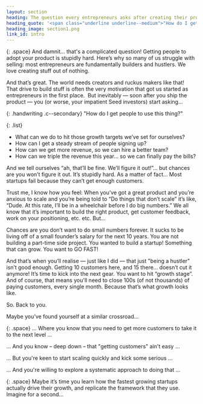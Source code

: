```yaml
---
layout: section
heading: The question every entrepreneurs asks after creating their product is...
heading_quote: '<span class="underline underline--medium">"How do I get people to use this thing?"</span>'
heading_image: section1.png
link_id: intro
---
```


{: .space}
And damnit... that's a complicated question! Getting people to adopt your product is stupidly hard. <span class="c--secondary t--bold">Here’s why so many of us struggle with selling</span>: most entrepreneurs are fundamentally builders and hustlers. We love creating stuff out of nothing.

And that’s great. The world needs creators and ruckus makers like that! That drive to build stuff is often the very motivation that got us started as entrepreneurs in the first place.  But inevitably — soon after you ship the product — you (or worse, your impatient Seed investors) start asking...

{: .handwriting .c--secondary}
"How do I get people to use this thing?"

{: .list}
- What can we do to hit those growth targets we’ve set for ourselves?
- How can I get a steady stream of people signing up?
- How can we get more revenue, so we can hire a better team?
- How can we triple the revenue this year… so we can finally pay the bills?

And we tell ourselves “ah, that’ll be fine. We’ll figure it out!”… but chances are you won’t figure it out. It’s stupidly hard. As a matter of fact... <span class="t--bold c--secondary">Most startups fail because they can’t get enough customers.</span>

Trust me, I know how you feel: When you’ve got a great product and you’re anxious to scale and you’re being told to “Do things that don’t scale” it’s like, “Dude. At this rate, I’ll be in a wheelchair before I do big numbers.”
We all know that it’s important to build the right product, get customer feedback, work on your positioning, etc. etc. But...

Chances are you don’t want to do small numbers forever. It sucks to be living off of a small founder’s salary for the next 10 years. You are not building a part-time side project. You wanted to build a startup! Something that can grow. You want to GO FAST!

And that’s when you’ll realise — just like I did — that just "being a hustler" isn’t good enough. Getting 10 customers here, and 15 there… doesn’t cut it anymore! It’s time to kick into the next gear. You want to hit “growth stage”. And of course, that means you'll need to close 100s (of not thousands) of paying customers, every single month. Because that’s what growth looks like.

So. Back to you.
<p class="t--bold c--secondary">Maybe you’ve found yourself at a similar crossroad...</p>

{: .space}
... Where you know that you need to get more customers to take it to the next level ...

... And you know – deep down – that "getting customers" ain't easy ...

... But you're keen to start scaling quickly and kick some serious ...

... And you're willing to explore a systematic approach to doing that ...


{: .space}
Maybe it’s time you learn how the fastest growing startups actually drive their growth, and replicate the framework that they use. Imagine for a second…
